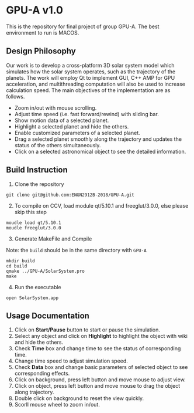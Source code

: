 # GPU-A v1.0
This is the repository for final project of group GPU-A. The best environment to run is MACOS.

## Design Philosophy
Our work is to develop a cross-platform 3D solar system model which simulates how the solar system operates, such as the trajectory of the planets. The work will employ Qt to implement GUI, C++ AMP for GPU acceleration, and multithreading computation will also be used to increase calculation speed. The
main objectives of the implementation are as follows. 

* Zoom in/out with mouse scrolling.
* Adjust time speed (i.e. fast forward/rewind) with sliding bar.
* Show motion data of a selected planet.
* Highlight a selected planet and hide the others.
* Enable customized parameters of a selected planet.
* Drag a selected planet smoothly along the trajectory and updates the status of the others simultaneously.
* Click on a selected astronomical object to see the detailed information.


## Build Instruction

1. Clone the repository
```
git clone git@github.com:ENGN2912B-2018/GPU-A.git
```
2. To compile on CCV, load module qt/5.10.1 and freeglut/3.0.0, else please skip this step
```
moudle load qt/5.10.1
moudle freeglut/3.0.0
```
3. Generate MakeFile and Compile

Note: the ```build``` should be in the same directory with ```GPU-A```
```
mkdir build
cd build
qmake ../GPU-A/SolarSystem.pro
make
```
4. Run the executable
```
open SolarSystem.app
```

## Usage Documentation
1. Click on **Start/Pause** button to start or pause the simulation.
2. Select any object and click on **Highlight** to highlight the object with wiki and hide the others.
3. Check **Time** box and change time to see the status of corresponding time.
4. Change time speed to adjust simulation speed.
5. Check **Data** box and change basic parameters of selected object to see corresponding effects.
6. Click on background, press left button and move mouse to adjust view.
7. Click on object, press left button and move mouse to drag the object along trajectory.
7. Double click on background to reset the view quickly.
8. Scorll mouse wheel to zoom in/out.

